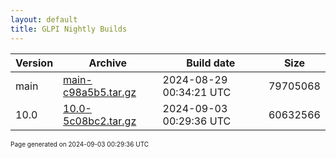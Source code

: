 ```yaml
---
layout: default
title: GLPI Nightly Builds
---
```


Version|Archive|Build date|Size
---|---|---|---
main|[main-c98a5b5.tar.gz](main-c98a5b5.tar.gz)|2024-08-29 00:34:21 UTC|79705068
10.0|[10.0-5c08bc2.tar.gz](10.0-5c08bc2.tar.gz)|2024-09-03 00:29:36 UTC|60632566

<font size="1">Page generated on 2024-09-03 00:29:36 UTC</font>
